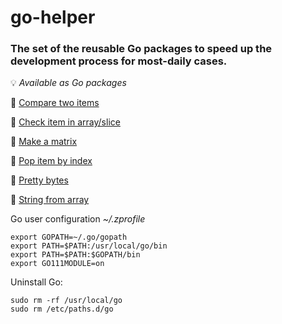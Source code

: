 # go-helper

### The set of the reusable Go packages to speed up the development process for most-daily cases.

💡 *Available as Go packages*

📌 <a href="cmp/cmp.go">Compare two items</a>

📌 <a href="in/in.go">Check item in array/slice</a>

📌 <a href="matrix/matrix.go">Make a matrix</a>

📌 <a href="pop/pop.go">Pop item by index</a>

📌 <a href="pretty_bytes/pretty_bytes.go">Pretty bytes</a>

📌 <a href="str/str.go">String from array</a>

Go user configuration _~/.zprofile_
```
export GOPATH=~/.go/gopath
export PATH=$PATH:/usr/local/go/bin
export PATH=$PATH:$GOPATH/bin
export GO111MODULE=on
```

Uninstall Go:
```
sudo rm -rf /usr/local/go
sudo rm /etc/paths.d/go
```
